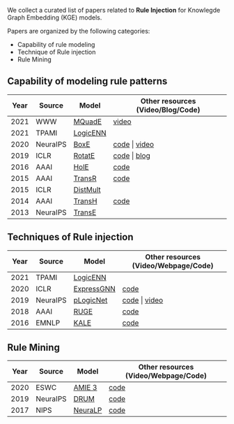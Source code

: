 We collect a curated list of papers related to **Rule Injection** for Knowlegde Graph Embedding (KGE) models.

Papers are organized by the following categories:

- Capability of rule modeling
- Technique of Rule injection
- Rule Mining

## Capability of modeling rule patterns

| Year | Source   | Model                                                                                               | Other resources (Video/Blog/Code)                                                                                          |
| ---- | -------- | --------------------------------------------------------------------------------------------------- | -------------------------------------------------------------------------------------------------------------------------- |
| 2021 | WWW      | [MQuadE](https://dl.acm.org/doi/10.1145/3442381.3449879)                                            | [video](https://www.youtube.com/watch?v=vaoGxiog5Ag)                                                                       |
| 2021 | TPAMI    | [LogicENN](https://arxiv.org/abs/1908.07141)                                                        |                                                                                                                            |
| 2020 | NeuraIPS | [BoxE](https://arxiv.org/abs/2007.06267)                                                            | [code](https://github.com/ralphabb/BoxE) \| [video](https://papertalk.org/papertalks/9177)                                 |
| 2019 | ICLR     | [RotatE](https://openreview.net/pdf?id=HkgEQnRqYQ)                                                  | [code](https://github.com/DeepGraphLearning/KnowledgeGraphEmbedding) \| [blog](https://longaspire.github.io/blog/图谱论文笔记3/) |
| 2016 | AAAI     | [HolE](https://paperswithcode.com/paper/holographic-embeddings-of-knowledge-graphs)                 | [code](https://github.com/mnick/holographic-embeddings)                                                                    |
| 2015 | AAAI     | [TransR](https://linyankai.github.io/publications/aaai2015_transr.pdf)                              | [code](https://github.com/thunlp/TensorFlow-TransX)                                                                        |
| 2015 | ICLR     | [DistMult](https://scottyih.org/files/ICLR2015_updated.pdf)                                         |                                                                                                                            |
| 2014 | AAAI     | [TransH](https://ojs.aaai.org/index.php/AAAI/article/view/8870)                                     | [code](https://github.com/thunlp/TensorFlow-TransX)                                                                        |
| 2013 | NeuraIPS | [TransE](https://proceedings.neurips.cc/paper/2013/file/1cecc7a77928ca8133fa24680a88d2f9-Paper.pdf) |                                                                                                                            |

## Techniques of Rule injection

| Year | Source   | Model                                          | Other resources (Video/Webpage/Code)                                                                                                                                               |
| ---- | -------- | ---------------------------------------------- | ---------------------------------------------------------------------------------------------------------------------------------------------------------------------------------- |
| 2021 | TPAMI    | [LogicENN](https://arxiv.org/abs/1908.07141)   |                                                                                                                                                                                    |
| 2020 | ICLR     | [ExpressGNN](https://arxiv.org/abs/2001.11850) | [code](https://github.com/expressGNN/ExpressGNN)                                                                                                                                   |
| 2019 | NeuraIPS | [pLogicNet](https://arxiv.org/abs/1906.08495)  | [code](https://github.com/DeepGraphLearning/pLogicNet) \| [video](https://www.bilibili.com/video/BV1xe4y1e7bm/?spm_id_from=333.999.0.0&vd_source=42e3f601818dbf67242ca75d8b90b89b) |
| 2018 | AAAI     | [RUGE](https://arxiv.org/abs/1711.11231)       | [code](https://github.com/iieir-km/RUGE)                                                                                                                                           |
| 2016 | EMNLP    | [KALE](https://aclanthology.org/D16-1019.pdf)  | [code](https://github.com/iieir-km/KALE)                                                                                                                                           |

## Rule Mining

| Year | Source   | Model                                                                                                    | Other resources (Video/Webpage/Code)            |
| ---- | -------- | -------------------------------------------------------------------------------------------------------- | ----------------------------------------------- |
| 2020 | ESWC     | [AMIE 3](https://link.springer.com/chapter/10.1007/978-3-030-49461-2_3)                                  | [code](https://github.com/dig-team/amie)        |
| 2019 | NeuraIPS | [DRUM](https://arxiv.org/abs/1911.00055)                                                                 | [code](https://github.com/alisadeghian/DRUM)    |
| 2017 | NIPS     | [NeuraLP](https://proceedings.neurips.cc/paper/2017/hash/0e55666a4ad822e0e34299df3591d979-Abstract.html) | [code](https://github.com/fanyangxyz/Neural-LP) |
